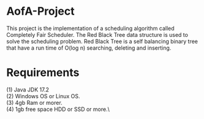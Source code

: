 # AofA-Project
This project is the implementation of a scheduling algorithm called Completely Fair Scheduler.
The Red Black Tree data structure is used to solve the scheduling problem.
Red Black Tree is a self balancing binary tree that have a run time of O(log n) searching, deleting and inserting.

# Requirements
(1) Java JDK 17.2\
(2) Windows OS or Linux OS.\
(3) 4gb Ram or morer.\
(4) 1gb free space HDD or SSD or more.\
